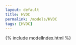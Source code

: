 ```yaml
---
layout: default
title: HVDC
permalink: /models/HVDC
tags: [HVDC]
---
```


{% include modelIndex.html %}